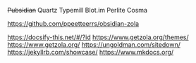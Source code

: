 ~~Pubsidian~~
Quartz
Typemill
Blot.im
Perlite
Cosma

https://github.com/ppeetteerrs/obsidian-zola


https://docsify-this.net/#/?id
https://www.getzola.org/themes/
https://www.getzola.org/
https://ungoldman.com/sitedown/
https://jekyllrb.com/showcase/
https://www.mkdocs.org/